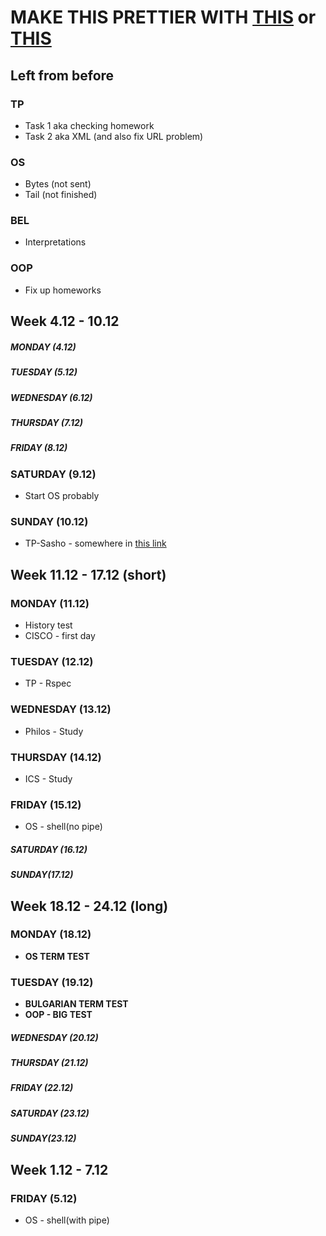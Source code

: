 # MAKE THIS PRETTIER WITH [THIS](https://github.com/jsmecham/CalendarView) or [THIS](https://github.com/mattgemmell/Calendar/blob/master/README.markdown)

## Left from before
### TP
* Task 1 aka checking homework
* Task 2 aka XML (and also fix URL problem)
### OS
* Bytes (not sent)
* Tail (not finished)
### BEL 
* Interpretations 
### OOP
* Fix up homeworks

## Week 4.12 - 10.12
##### MONDAY (4.12)
##### TUESDAY (5.12)
##### WEDNESDAY (6.12)
##### THURSDAY (7.12)
##### FRIDAY (8.12)
### SATURDAY (9.12)
* Start OS probably
### SUNDAY (10.12)
* TP-Sasho - somewhere in [this link](https://docs.google.com/document/d/1O6IZL2WG_QNWa7mj1lk39I4w42kR3-qcAL6-TT7WNwM/edit)

## Week 11.12 - 17.12 (short)
### MONDAY (11.12)
* History test 
* CISCO - first day
### TUESDAY (12.12)
* TP - Rspec
### WEDNESDAY (13.12)
* Philos - Study
### THURSDAY (14.12)
* ICS - Study
### FRIDAY (15.12)
* OS - shell(no pipe)
##### SATURDAY (16.12)
##### SUNDAY(17.12)


## Week 18.12 - 24.12 (long)
### MONDAY (18.12) 
* **OS TERM TEST**
### TUESDAY (19.12)
* **BULGARIAN TERM TEST**
* **OOP - BIG TEST**
##### WEDNESDAY (20.12)
##### THURSDAY (21.12)
##### FRIDAY (22.12)
##### SATURDAY (23.12)
##### SUNDAY(23.12)

## Week 1.12 - 7.12
### FRIDAY (5.12)
* OS - shell(with pipe)
